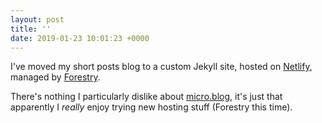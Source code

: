 ```yaml
---
layout: post
title: ''
date: 2019-01-23 10:01:23 +0000
---
```

I've moved my short posts blog to a custom Jekyll site, hosted on [Netlify](https://www.netlify.com), managed by [Forestry](https://www.forestry.io).

There's nothing I particularly dislike about [micro.blog](https://www.micro.blog), it's just that apparently I _really_ enjoy trying new hosting stuff (Forestry this time).
